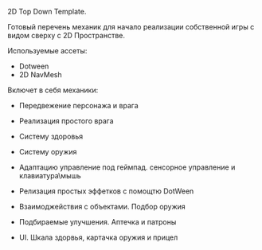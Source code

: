 2D Top Down Template.

Готовый перечень механик для начало реализации собственной игры с видом сверху с 2D Пространстве.

Используемые ассеты:

- Dotween
- 2D NavMesh

Включет в себя механики:

- Передвежение персонажа и врага

- Реализация простого врага 

- Систему здоровья 

- Систему оружия

- Адаптацию управление под геймпад. сенсорное управление и клавиатура\мышь

- Релизация простых эффетков с помощтю DotWeen

- Взаимоджействия с объектами. Подбор оружия

- Подбираемые улучшения. Аптечка и патроны

- UI. Шкала здорвья, картачка оружия и прицел 
